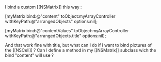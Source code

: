 I bind a custom [[NSMatrix]] this way :

[myMatrix bind:@"content" toObject:myArrayController withKeyPath:@"arrangedObjects" options:nil];

[myMatrix bind:@"contentValues" toObject:myArrayController withKeyPath:@"arrangedObjects.title" options:nil];

And that work fine with title, but what can I do if i want to bind pictures of the [[NSCell]] ?
Can I define a method in my [[NSMatrix]] subclass wich the bind "content" will use ?